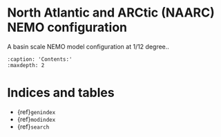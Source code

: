 # North Atlantic and ARCtic (NAARC) NEMO configuration

A basin scale NEMO model configuration at 1/12 degree..

```{toctree}
:caption: 'Contents:'
:maxdepth: 2

```

# Indices and tables

- {ref}`genindex`
- {ref}`modindex`
- {ref}`search`
